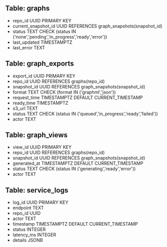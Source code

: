 ## Table: graphs

- repo_id               UUID PRIMARY KEY
- current_snapshot_id   UUID REFERENCES graph_snapshots(snapshot_id)
- status                TEXT CHECK (status IN ('none','pending','in_progress','ready','error'))
- last_updated          TIMESTAMPTZ
- last_error            TEXT

## Table: graph_exports

- export_id     UUID PRIMARY KEY
- repo_id       UUID REFERENCES graphs(repo_id)
- snapshot_id   UUID REFERENCES graph_snapshots(snapshot_id)
- format        TEXT CHECK (format IN ('graphml','json'))
- request_time  TIMESTAMPTZ DEFAULT CURRENT_TIMESTAMP
- ready_time    TIMESTAMPTZ
- s3_url        TEXT
- status        TEXT CHECK (status IN ('queued','in_progress','ready','failed'))
- actor         TEXT

## Table: graph_views

- view_id      UUID PRIMARY KEY
- repo_id      UUID REFERENCES graphs(repo_id)
- snapshot_id  UUID REFERENCES graph_snapshots(snapshot_id)
- generated_at TIMESTAMPTZ DEFAULT CURRENT_TIMESTAMP
- status       TEXT CHECK (status IN ('generating','ready','error'))
- actor        TEXT

## Table: service_logs

- log_id      UUID PRIMARY KEY
- endpoint    TEXT
- repo_id     UUID
- actor       TEXT
- timestamp   TIMESTAMPTZ DEFAULT CURRENT_TIMESTAMP
- status      INTEGER
- latency_ms  INTEGER
- details     JSONB
